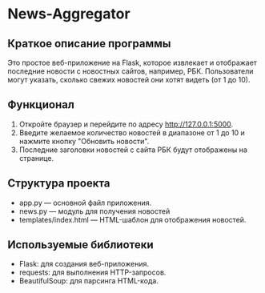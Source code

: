 # News-Aggregator

## Краткое описание программы

Это простое веб-приложение на Flask, которое извлекает и отображает последние новости с новостных сайтов, например, РБК. Пользователи могут указать, сколько свежих новостей они хотят видеть (от 1 до 10).

## Функционал 

1. Откройте браузер и перейдите по адресу http://127.0.0.1:5000.
2. Введите желаемое количество новостей в диапазоне от 1 до 10 и нажмите кнопку "Обновить новости".
3. Последние заголовки новостей с сайта РБК будут отображены на странице.


## Структура проекта

- app.py — основной файл приложения.
- news.py — модуль для получения новостей
- templates/index.html — HTML-шаблон для отображения новостей.

## Используемые библиотеки

- Flask: для создания веб-приложения.
- requests: для выполнения HTTP-запросов.
- BeautifulSoup: для парсинга HTML-кода.